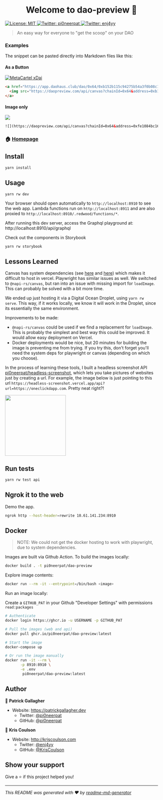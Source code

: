 <h1 align="center">Welcome to dao-preview 👋</h1>
<p>
  <a href="#" target="_blank">
    <img alt="License: MIT" src="https://img.shields.io/badge/License-MIT-yellow.svg" />
  </a>
  <a href="https://twitter.com/pi0neerpat" target="_blank">
    <img alt="Twitter: pi0neerpat" src="https://img.shields.io/twitter/follow/pi0neerpat.svg?style=social" />
  </a>
  <a href="https://twitter.com/enj4yy" target="_blank">
    <img alt="Twitter: enj4yy" src="https://img.shields.io/twitter/follow/enj4yy.svg?style=social" />
  </a>
</p>

> An easy way for everyone to &#34;get the scoop&#34; on your DAO

### Examples

The snippet can be pasted directly into Markdown files like this:

#### As a Button 


<a href="https://app.daohaus.club/dao/0x64/0xb152b115c94275b54a3f0b08c1aa1d21f32a659a">
  <img src="https://daopreview.com/api/canvas?chainId=0x64&address=0xb152b115c94275b54a3f0b08c1aa1d21f32a659a" 
    alt="MetaCartel xDai" />
</a>

```html
<a href="https://app.daohaus.club/dao/0x64/0xb152b115c94275b54a3f0b08c1aa1d21f32a659a">
  <img src="https://daopreview.com/api/canvas?chainId=0x64&address=0xb152b115c94275b54a3f0b08c1aa1d21f32a659a" alt="MetaCartel xDai" />
</a>
```

#### Image only

![](https://daopreview.com/api/canvas?chainId=0x64&address=0xfe1084bc16427e5eb7f13fc19bcd4e641f7d571f)


```html
![](https://daopreview.com/api/canvas?chainId=0x64&address=0xfe1084bc16427e5eb7f13fc19bcd4e641f7d571f)
```

### 🏠 [Homepage](https://daopreview.com)

## Install

```sh
yarn install
```

## Usage

```sh
yarn rw dev
```

Your browser should open automatically to `http://localhost:8910` to see the web app. Lambda functions run on `http://localhost:8911` and are also proxied to `http://localhost:8910/.redwood/functions/*`.

After running this dev server, access the Graphql playground at: http://localhost:8910/api/graphql

Check out the components in Storybook

```terminal
yarn rw storybook
```

## Lessons Learned

Canvas has system dependencies (see [here](https://github.com/Automattic/node-canvas/wiki/Installation%3A-AWS-Lambda) and [here](https://github.com/vercel/vercel/issues/3460)) which makes it difficult to host in vercel. Playwright has similar issues as well. We switched to `@napi-rs/canvas`, but ran into an issue with missing import for `loadImage`. This can probably be solved with a bit more time.

We ended up just hosting it via a Digital Ocean Droplet, using `yarn rw serve`. This way, if it works locally, we know it will work in the Droplet, since its essentially the same environment.

Improvements to be made:

- `@napi-rs/canvas` could be used if we find a replacement for `loadImage`. This is probably the simplest and best way this could be improved. It would allow easy deployment on Vercel.
- Docker deployments would be nice, but 20 minutes for building the image is preventing me from trying. If you try this, don't forget you'll need the system deps for playwright or canvas (depending on which you choose).

In the process of learning these tools, I built a headless screenshot API [pi0neerpat/headless-screenshot](https://github.com/pi0neerpat/headless-screenshot), which lets you take pictures of websites just by creating a url. For example, the image below is just pointing to this url `https://headless-screenshot.vercel.app/api?url=https://oneclickdapp.com`. Pretty neat right?!

<img width="200px" src="https://headless-screenshot.vercel.app/api?url=https://oneclickdapp.com"/>

## Run tests

```sh
yarn rw test api
```

## Ngrok it to the web

Demo the app.

```bash
ngrok http --host-header=rewrite 10.61.141.234:8910
```

## Docker

> NOTE: We could not get the docker hosting to work with playwright, due to system dependencies.

Images are built via Github Action. To build the images locally:

```bash
docker build . -t pi0neerpat/dao-preview
```

Explore image contents:

```bash
docker run --rm -it --entrypoint=/bin/bash <image>
```

Run an image locally:

Create a `GITHUB_PAT` in your Github "Developer Settings" with permissions `read:packages`

```bash
# Authenticate
docker login https://ghcr.io -u USERNAME -p GITHUB_PAT

# Pull the images (web and api)
docker pull ghcr.io/pi0neerpat/dao-preview:latest

# Start the image
docker-compose up

# Or run the image manually
docker run -it --rm \
       -p 8910:8910 \
       -e .env
        pi0neerpat/dao-preview:latest
```

## Author

👤 **Patrick Gallagher**

- Website: https://patrickgallagher.dev
  - Twitter: [@pi0neerpat](https://twitter.com/pi0neerpat)
  - GitHub: [@pi0neerpat](https://github.com/pi0neerpat)

👤 **Kris Coulson**

- Website: http://kriscoulson.com
  - Twitter: [@enj4yy](https://twitter.com/enj4yy)
  - GitHub: [@KrisCoulson](https://github.com/KrisCoulson)

## Show your support

Give a ⭐️ if this project helped you!

---

_This README was generated with ❤️ by [readme-md-generator](https://github.com/kefranabg/readme-md-generator)_
